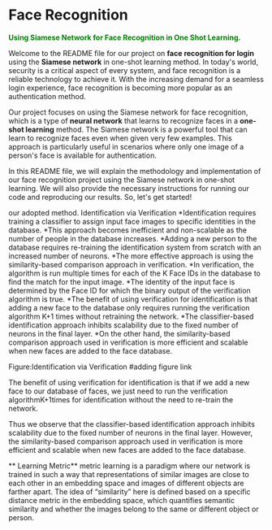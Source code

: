 # Face Recognition 
<b><span style="color:green">Using Siamese Network for Face Recognition in One Shot Learning.</span></b>

Welcome to the README file for our project on **face recognition for login** using the **Siamese network** in one-shot learning method. In today's world, security is a critical aspect of every system, and face recognition is a reliable technology to achieve it. With the increasing demand for a seamless login experience, face recognition is becoming more popular as an authentication method.

Our project focuses on using the Siamese network for face recognition, which is a type of **neural network** that learns to recognize faces in a **one-shot learning** method. The Siamese network is a powerful tool that can learn to recognize faces even when given very few examples. This approach is particularly useful in scenarios where only one image of a person's face is available for authentication.

In this README file, we will explain the methodology and implementation of our face recognition project using the Siamese network in one-shot learning. We will also provide the necessary instructions for running our code and reproducing our results. So, let's get started!

our adopted method.
Identification via Verification
  *Identification requires training a classifier to assign input face images to specific identities in the database.
  *This approach becomes inefficient and non-scalable as the number of people in the database increases.
  *Adding a new person to the database requires re-training the identification system from scratch with an increased number of neurons.
  *The more effective approach is using the similarity-based comparison approach in verification.
  *In verification, the algorithm is run multiple times for each of the K Face IDs in the database to find the match for the input image.
  *The identity of the input face is determined by the Face ID for which the binary output of the verification algorithm is true.
  *The benefit of using verification for identification is that adding a new face to the database only requires running the verification algorithm K+1 times without retraining the network.
  *The classifier-based identification approach inhibits scalability due to the fixed number of neurons in the final layer.
  *On the other hand, the similarity-based comparison approach used in verification is more efficient and scalable when new faces are added to the face database.


Figure:Identification via Verification 
#adding figure link

The benefit of using verification for identification is that if we add a new face to our database of faces, we just need to run the verification algorithmK+1times for identification without the need to re-train the network.

Thus we observe that the classifier-based identification approach inhibits scalability due to the fixed number of neurons in the final layer. However, the similarity-based comparison approach used in verification is more efficient and scalable when new faces are added to the face database.

** Learning Metric**
metric learning is a paradigm where our network is trained in such a way that representations of similar images are close to each other in an embedding space and images of different objects are farther apart. The idea of “similarity” here is defined based on a specific distance metric in the embedding space, which quantifies semantic similarity and whether the images belong to the same or different object or person.
